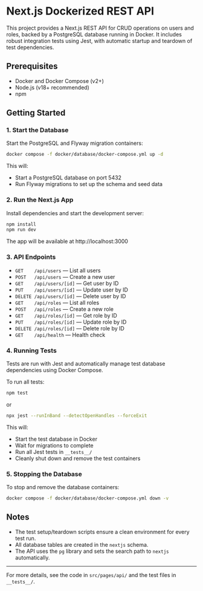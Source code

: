 # Next.js Dockerized REST API

This project provides a Next.js REST API for CRUD operations on users and roles, backed by a PostgreSQL database running in Docker. It includes robust integration tests using Jest, with automatic startup and teardown of test dependencies.

## Prerequisites
- Docker and Docker Compose (v2+)
- Node.js (v18+ recommended)
- npm

## Getting Started

### 1. Start the Database
Start the PostgreSQL and Flyway migration containers:

```bash
docker compose -f docker/database/docker-compose.yml up -d
```

This will:
- Start a PostgreSQL database on port 5432
- Run Flyway migrations to set up the schema and seed data

### 2. Run the Next.js App

Install dependencies and start the development server:

```bash
npm install
npm run dev
```

The app will be available at http://localhost:3000

### 3. API Endpoints

- `GET    /api/users`         — List all users
- `POST   /api/users`         — Create a new user
- `GET    /api/users/[id]`    — Get user by ID
- `PUT    /api/users/[id]`    — Update user by ID
- `DELETE /api/users/[id]`    — Delete user by ID
- `GET    /api/roles`         — List all roles
- `POST   /api/roles`         — Create a new role
- `GET    /api/roles/[id]`    — Get role by ID
- `PUT    /api/roles/[id]`    — Update role by ID
- `DELETE /api/roles/[id]`    — Delete role by ID
- `GET    /api/health`        — Health check

### 4. Running Tests

Tests are run with Jest and automatically manage test database dependencies using Docker Compose.

To run all tests:

```bash
npm test
```

or

```bash
npx jest --runInBand --detectOpenHandles --forceExit
```

This will:
- Start the test database in Docker
- Wait for migrations to complete
- Run all Jest tests in `__tests__/`
- Cleanly shut down and remove the test containers

### 5. Stopping the Database

To stop and remove the database containers:

```bash
docker compose -f docker/database/docker-compose.yml down -v
```

## Notes
- The test setup/teardown scripts ensure a clean environment for every test run.
- All database tables are created in the `nextjs` schema.
- The API uses the `pg` library and sets the search path to `nextjs` automatically.

---

For more details, see the code in `src/pages/api/` and the test files in `__tests__/`.
